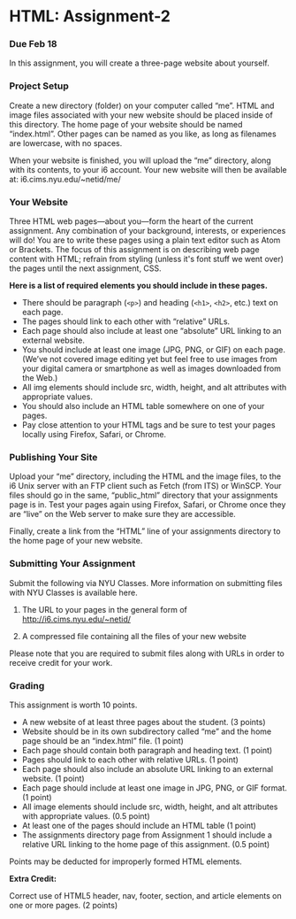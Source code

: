 # HTML: Assignment-2
### Due Feb 18

In this assignment, you will create a three-page website about yourself.


### Project Setup

Create a new directory (folder) on your computer called “me”. HTML and image files associated with your new website should be placed inside of this directory. The home page of your website should be named “index.html”. Other pages can be named as you like, as long as filenames are lowercase, with no spaces.

When your website is finished, you will upload the “me” directory, along with its contents, to your i6 account. Your new website will then be available at: i6.cims.nyu.edu/~netid/me/

### Your Website

Three HTML web pages—about you—form the heart of the current assignment. Any combination of your background, interests, or experiences will do! You are to write these pages using a plain text editor such as Atom or Brackets. The focus of this assignment is on describing web page content with HTML; refrain from styling (unless it's font stuff we went over) the pages until the next assignment, CSS.

**Here is a list of required elements you should include in these pages.**

- There should be paragraph (`<p>`) and heading (`<h1>`, `<h2>`, etc.) text on each page.
- The pages should link to each other with “relative” URLs.
- Each page should also include at least one “absolute” URL linking to an external website.
- You should include at least one image (JPG, PNG, or GIF) on each page. (We’ve not covered image editing yet but feel free to use images from your digital camera or smartphone as well as images downloaded from the Web.)
- All img elements should include src, width, height, and alt attributes with appropriate values.
- You should also include an HTML table somewhere on one of your pages.
- Pay close attention to your HTML tags and be sure to test your pages locally using Firefox, Safari, or Chrome.

### Publishing Your Site

Upload your “me” directory, including the HTML and the image files, to the i6 Unix server with an FTP client such as Fetch (from ITS) or WinSCP. Your files should go in the same, “public_html” directory that your assignments page is in. Test your pages again using Firefox, Safari, or Chrome once they are “live” on the Web server to make sure they are accessible.

Finally, create a link from the “HTML” line of your assignments directory to the home page of your new website.

### Submitting Your Assignment

Submit the following via NYU Classes. More information on submitting files with NYU Classes is available here.

1. The URL to your pages in the general form of http://i6.cims.nyu.edu/~netid/

2. A compressed file containing all the files of your new website

Please note that you are required to submit files along with URLs in order to receive credit for your work.

### Grading

This assignment is worth 10 points.

- A new website of at least three pages about the student. (3 points)
- Website should be in its own subdirectory called “me” and the home page should be an “index.html” file. (1 point)
- Each page should contain both paragraph and heading text. (1 point)
- Pages should link to each other with relative URLs. (1 point)
- Each page should also include an absolute URL linking to an external website. (1 point)
- Each page should include at least one image in JPG, PNG, or GIF format. (1 point)
- All image elements should include src, width, height, and alt attributes with appropriate values. (0.5 point)
- At least one of the pages should include an HTML table (1 point)
- The assignments directory page from Assignment 1 should include a relative URL linking to the home page of this assignment. (0.5 point)

Points may be deducted for improperly formed HTML elements.

**Extra Credit:**

Correct use of HTML5 header, nav, footer, section, and article elements  on one or more pages. (2 points)
